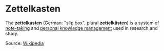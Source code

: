# Zettelkasten

The **zettelkasten** (German: "slip box", plural **zettelkästen**) is a system of [note-taking](https://en.wikipedia.org/wiki/Note-taking "Note-taking") and [personal knowledge management](https://en.wikipedia.org/wiki/Personal_knowledge_management "Personal knowledge management") used in research and study. 

Source: [Wikipedia](https://en.wikipedia.org/wiki/Zettelkasten)
